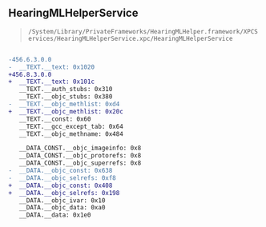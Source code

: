 ## HearingMLHelperService

> `/System/Library/PrivateFrameworks/HearingMLHelper.framework/XPCServices/HearingMLHelperService.xpc/HearingMLHelperService`

```diff

-456.6.3.0.0
-  __TEXT.__text: 0x1020
+456.8.3.0.0
+  __TEXT.__text: 0x101c
   __TEXT.__auth_stubs: 0x310
   __TEXT.__objc_stubs: 0x380
-  __TEXT.__objc_methlist: 0xd4
+  __TEXT.__objc_methlist: 0x20c
   __TEXT.__const: 0x60
   __TEXT.__gcc_except_tab: 0x64
   __TEXT.__objc_methname: 0x484

   __DATA_CONST.__objc_imageinfo: 0x8
   __DATA_CONST.__objc_protorefs: 0x8
   __DATA_CONST.__objc_superrefs: 0x8
-  __DATA.__objc_const: 0x638
-  __DATA.__objc_selrefs: 0xf8
+  __DATA.__objc_const: 0x408
+  __DATA.__objc_selrefs: 0x198
   __DATA.__objc_ivar: 0x10
   __DATA.__objc_data: 0xa0
   __DATA.__data: 0x1e0

```
